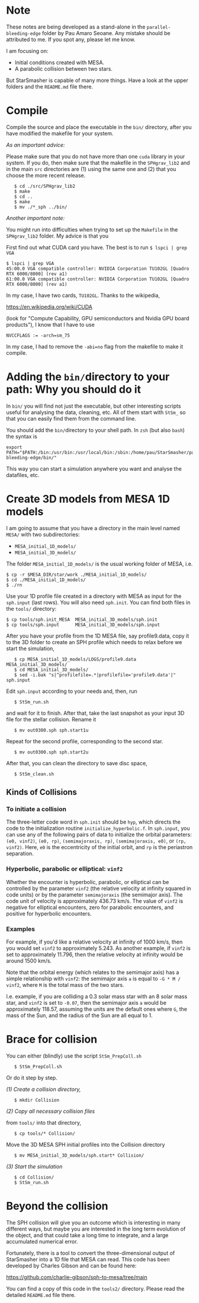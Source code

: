Note
=====

These notes are being developed as a stand-alone in the
`parallel-bleeding-edge` folder by Pau Amaro Seoane. Any mistake should be
attributed to me. If you spot any, please let me know.

I am focusing on:

- Initial conditions created with MESA.
- A parabolic collision between two stars.

But StarSmasher is capable of many more things. Have a look at the upper
folders and the `README.md` file there.


Compile 
========

Compile the source and place the executable in the `bin/` directory, after you
have modified the makefile for your system. 

*As an important advice:* 

Please make sure that you do not have more than one `cuda` library in your system. If you do, then make sure that the makefile in the `SPHgrav_lib2` and in the main `src` directories are (1) using the same one and (2) that you choose the more recent release.


```
   $ cd ./src/SPHgrav_lib2
   $ make
   $ cd ..
   $ make
   $ mv ./*_sph ../bin/
```

*Another important note:*

You might run into difficulties when trying to set up the `Makefile` in the `SPHgrav_lib2`
folder. My advice is that you

First find out what CUDA card you have. The best is to run `$ lspci | grep VGA`

```
$ lspci | grep VGA
45:00.0 VGA compatible controller: NVIDIA Corporation TU102GL [Quadro
RTX 6000/8000] (rev a1)
61:00.0 VGA compatible controller: NVIDIA Corporation TU102GL [Quadro
RTX 6000/8000] (rev a1)
```

In my case, I have two cards, `TU102GL`. Thanks to the wikipedia, 

<a href="https://en.wikipedia.org/wiki/CUDA">https://en.wikipedia.org/wiki/CUDA</a>

(look for "Compute Capability, GPU semiconductors and Nvidia GPU board products"),
I know that I have to use 

```
NVCCFLAGS := -arch=sm_75
```

In my case, I had to remove the `-abi=no` flag from the makefile to make it compile.

Adding the `bin/`directory to your path: Why you should do it
=============================================================

In `bin/` you will find not just the executable, but other interesting scripts
useful for analysing the data, cleaning, etc.  All of them start with `StSm_`
so that you can easily find them from the command line.

You should add the `bin/`directory to your shell path. In `zsh` (but also
`bash`) the syntax is

```
export PATH="$PATH:/bin:/usr/bin:/usr/local/bin:/sbin:/home/pau/StarSmasher/parallel-bleeding-edge/bin/"
```

This way you can start a simulation anywhere you want and analyse the datafiles, etc.


Create 3D models from MESA 1D models
=====================================

I am going to assume that you have a directory in the main level named `MESA/`
with two subdirectories:

- `MESA_initial_1D_models/`
- `MESA_initial_3D_models/`

The folder `MESA_initial_1D_models/` is the usual working folder of MESA, i.e.

```
$ cp -r $MESA_DIR/star/work ./MESA_initial_1D_models/
$ cd ./MESA_initial_1D_models/
$ ./rn
```

Use your 1D profile file created in a directory with MESA as input for the
`sph.input` (last rows). You will also need `sph.init`. You can find both
files in the `tools/` directory:

```
$ cp tools/sph.init_MESA  MESA_initial_3D_models/sph.init
$ cp tools/sph.input      MESA_initial_3D_models/sph.input
```

After you have your profile from the 1D MESA file, say profile9.data, copy it
to the 3D folder to create an SPH profile which needs to relax before we start
the simulation,

```
   $ cp MESA_initial_1D_models/LOGS/profile9.data MESA_initial_3D_models/
   $ cd MESA_initial_3D_models/
   $ sed -i.bak "s|^profilefile=.*|profilefile='profile9.data'|" sph.input
```

Edit `sph.input` according to your needs and, then, run

```
   $ StSm_run.sh
```

and wait for it to finish. After that, take the last snapshot as your input 3D
file for the stellar collision. Rename it

```
   $ mv out0300.sph sph.start1u
```    

Repeat for the second profile, corresponding to the second star.

```
   $ mv out0300.sph sph.start2u
```

After that, you can clean the directory to save disc space,

```
   $ StSm_clean.sh
```

## Kinds of Collisions

### To initiate a collision

The three-letter code word in `sph.init` should be `hyp`, which directs the code to the initialization routine `initialize_hyperbolic.f`. In `sph.input`, you can use any of the following pairs of data to initialize the orbital parameters: `(e0, vinf2)`, `(e0, rp)`, `(semimajoraxis, rp)`, `(semimajoraxis, e0)`, or `(rp, vinf2)`. Here, `e0` is the eccentricity of the initial orbit, and `rp` is the periastron separation.

### Hyperbolic, parabolic or elliptical: `vinf2`

Whether the encounter is hyperbolic, parabolic, or elliptical can be controlled by the parameter `vinf2` (the relative velocity at infinity squared in code units) or by the parameter `semimajoraxis` (the semimajor axis). The code unit of velocity is approximately 436.73 km/s. The value of `vinf2` is negative for elliptical encounters, zero for parabolic encounters, and positive for hyperbolic encounters.

### Examples

For example, if you'd like a relative velocity at infinity of 1000 km/s, then you would set `vinf2` to approximately 5.243. As another example, if `vinf2` is set to approximately 11.796, then the relative velocity at infinity would be around 1500 km/s.

Note that the orbital energy (which relates to the semimajor axis) has a simple relationship with `vinf2`: the semimajor axis `a` is equal to `-G * M / vinf2`, where `M` is the total mass of the two stars. 

I.e. example, if you are colliding a 0.3 solar mass star with an 8 solar mass star, and `vinf2` is set to `-0.07`, then the semimajor axis `a` would be approximately 118.57, assuming the units are the default ones where `G`, the mass of the Sun, and the radius of the Sun are all equal to 1.


Brace for collision
====================

You can either (blindly) use the script `StSm_PrepColl.sh`

```
   $ StSm_PrepColl.sh
```

Or do it step by step. 

*(1) Create a collision directory,*

```
   $ mkdir Collision
```

*(2) Copy all necessary collision files* 

from `tools/` into that directory,

```
   $ cp tools/* Collision/
```

Move the 3D MESA SPH initial profiles into the Collision directory

```
   $ mv MESA_initial_3D_models/sph.start* Collision/
```

*(3) Start the simulation*

```
   $ cd Collision/
   $ StSm_run.sh
```
Beyond the collision
=====================

The SPH collision will give you an outcome which is interesting in many
different ways, but maybe you are interested in the long term evolution of the
object, and that could take a long time to integrate, and a large accumulated
numerical error.

Fortunately, there is a tool to convert the three-dimensional output of
StarSmasher into a 1D file that MESA can read. This code has been developed by
Charles Gibson and can be found here:

<a href="https://github.com/charlie-gibson/sph-to-mesa/">https://github.com/charlie-gibson/sph-to-mesa/tree/main</a>

You can find a copy of this code in the `tools2/` directory. Please read the
detailed `README.md` file there.
